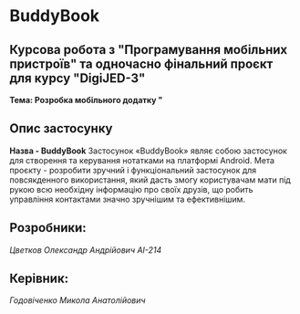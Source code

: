 # BuddyBook
## Курсова робота з "Програмування мобільних пристроїв" та одночасно фінальний проєкт для курсу "DigiJED-3"
**Тема: Розробка мобільного додатку "**

## Опис застосунку
**Назва - BuddyBook**
Застосунок «BuddyBook» являє собою застосунок для створення та керування нотатками на платформі Android. 
Мета проєкту - розробити зручний і функціональний застосунок для повсякденного використання, який дасть змогу користувачам мати під рукою всю необхідну
інформацію про своїх друзів, що робить управління контактами значно зручнішим та ефективнішим.


## Розробники:

*Цветков Олександр Андрійович АІ-214*

## Керівник:

*Годовіченко Микола Анатолійович*
